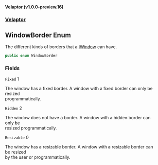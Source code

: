 #### [Velaptor (v1.0.0-preview.16)](./namespaces.md 'Velaptor Namespaces')
### [Velaptor](./Velaptor.md 'Velaptor')

## WindowBorder Enum

The different kinds of borders that a [IWindow](./Velaptor.UI.IWindow.md 'Velaptor.UI.IWindow') can have.

```csharp
public enum WindowBorder
```
### Fields

<a name='Velaptor.WindowBorder.Fixed'></a>

`Fixed` 1

The window has a fixed border. A window with a fixed border can only be resized  
programmatically.

<a name='Velaptor.WindowBorder.Hidden'></a>

`Hidden` 2

The window does not have a border. A window with a hidden border can only be  
resized programmatically.

<a name='Velaptor.WindowBorder.Resizable'></a>

`Resizable` 0

The window has a resizable border. A window with a resizable border can be resized  
by the user or programmatically.